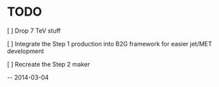 # TODO

[ ] Drop 7 TeV stuff

[ ] Integrate the Step 1 production into B2G framework for easier jet/MET development

[ ] Recreate the Step 2 maker

-- 2014-03-04
